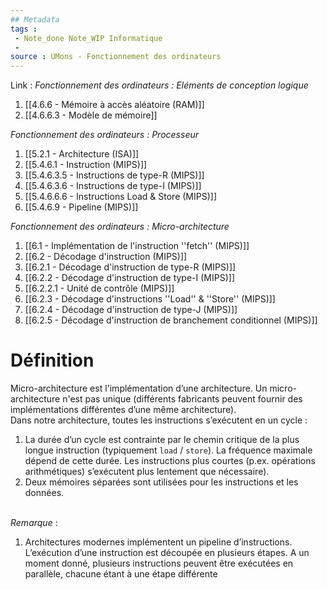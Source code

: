 ```yaml
---
## Metadata
tags : 
 - Note_done Note_WIP Informatique
 - 
source : UMons - Fonctionnement des ordinateurs
---
```


Link :
_Fonctionnement des ordinateurs : Eléments de conception logique_
1. [[4.6.6 - Mémoire à accès aléatoire (RAM)]]
2. [[4.6.6.3 - Modèle de mémoire]]

_Fonctionnement des ordinateurs : Processeur_
1. [[5.2.1 - Architecture (ISA)]]
2. [[5.4.6.1 - Instruction (MIPS)]]
3. [[5.4.6.3.5 - Instructions de type-R (MIPS)]]
4. [[5.4.6.3.6 - Instructions de type-I (MIPS)]]
5. [[5.4.6.6.6 - Instructions Load & Store (MIPS)]]
6. [[5.4.6.9 - Pipeline (MIPS)]]

_Fonctionnement des ordinateurs : Micro-architecture_
1. [[6.1 - Implémentation de l'instruction ''fetch'' (MIPS)]]
2. [[6.2 - Décodage d'instruction (MIPS)]]
3. [[6.2.1 - Décodage d'instruction de type-R (MIPS)]]
4. [[6.2.2 - Décodage d'instruction de type-I (MIPS)]]
5. [[6.2.2.1 - Unité de contrôle (MIPS)]]
6. [[6.2.3 - Décodage d'instructions ''Load'' & ''Store'' (MIPS)]]
7. [[6.2.4 - Décodage d'instruction de type-J (MIPS)]]
8. [[6.2.5 - Décodage d'instruction de branchement conditionnel (MIPS)]]

# Définition
Micro-architecture est l'implémentation d’une architecture. Un micro-architecture n'est pas unique (différents fabricants peuvent fournir des implémentations différentes d’une même architecture). 
\
Dans notre architecture, toutes les instructions s’exécutent en un cycle : 
1. La durée d’un cycle est contrainte par le chemin critique de la plus longue instruction (typiquement `load` / `store`). La fréquence maximale dépend de cette durée. Les instructions plus courtes (p.ex. opérations arithmétiques) s’exécutent plus lentement que nécessaire). 
2. Deux mémoires séparées sont utilisées pour les instructions et les données. 

\
_Remarque_ :
1. Architectures modernes implémentent un pipeline d’instructions. L’exécution d’une instruction est découpée en plusieurs étapes. A un moment donné, plusieurs instructions peuvent être exécutées en parallèle, chacune étant à une étape différente